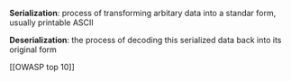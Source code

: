 
**Serialization**: process of transforming arbitary data into a standar form, usually printable ASCII

**Deserialization**: the process of decoding this serialized data back into its original form


[[OWASP top 10]]